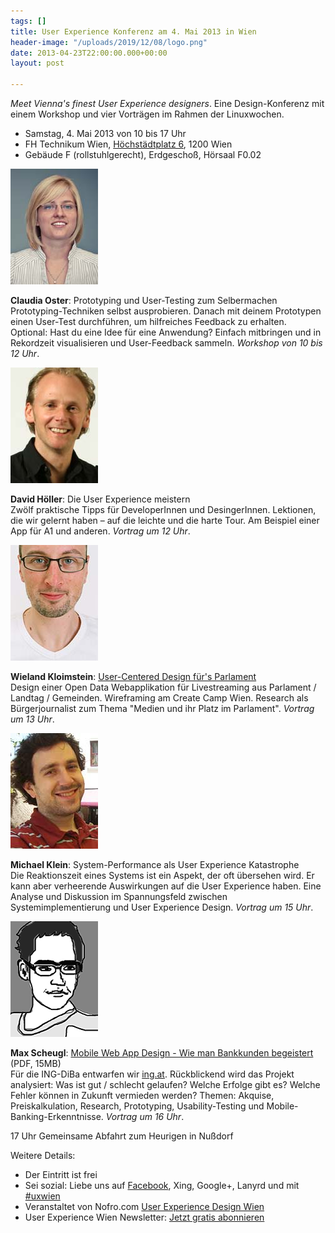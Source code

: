 ```yaml
---
tags: []
title: User Experience Konferenz am 4. Mai 2013 in Wien
header-image: "/uploads/2019/12/08/logo.png"
date: 2013-04-23T22:00:00.000+00:00
layout: post

---
```

_Meet Vienna's finest User Experience designers_. Eine Design-Konferenz mit einem Workshop und vier Vorträgen im Rahmen der Linuxwochen.

* Samstag, 4. Mai 2013 von 10 bis 17 Uhr
* FH Technikum Wien, [Höchstädtplatz 6](http://www.technikum-wien.at/index.php?id=3056), 1200 Wien
* Gebäude F (rollstuhlgerecht), Erdgeschoß, Hörsaal F0.02

![](/uploads/2019/12/08/claudia.jpg)

**Claudia Oster**: Prototyping und User-Testing zum Selbermachen  
Prototyping-Techniken selbst ausprobieren. Danach mit deinem Prototypen einen User-Test durchführen, um hilfreiches Feedback zu erhalten.  
Optional: Hast du eine Idee für eine Anwendung? Einfach mitbringen und in Rekordzeit visualisieren und User-Feedback sammeln. _Workshop von 10 bis 12 Uhr_.

![](/uploads/2019/12/08/david.jpg)

**David Höller**: Die User Experience meistern  
Zwölf praktische Tipps für DeveloperInnen und DesingerInnen. Lektionen, die wir gelernt haben – auf die leichte und die harte Tour. Am Beispiel einer App für A1 und anderen. _Vortrag um 12 Uhr_.

![](/uploads/2019/12/08/wieland.jpg)

**Wieland Kloimstein**: [User-Centered Design für's Parlament](https://prezi.com/0luon9ojajjb/livestream-furs-parlament/)  
Design einer Open Data Webapplikation für Livestreaming aus Parlament / Landtag / Gemeinden. Wireframing am Create Camp Wien. Research als Bürgerjournalist zum Thema "Medien und ihr Platz im Parlament". _Vortrag um 13 Uhr_.

![](/uploads/2019/12/08/michael.jpg)

**Michael Klein**: System-Performance als User Experience Katastrophe  
Die Reaktionszeit eines Systems ist ein Aspekt, der oft übersehen wird. Er kann aber verheerende Auswirkungen auf die User Experience haben. Eine Analyse und Diskussion im Spannungsfeld zwischen Systemimplementierung und User Experience Design. _Vortrag um 15 Uhr_.

![](/uploads/2019/12/08/max.png)

**Max Scheugl**: [Mobile Web App Design - Wie man Bankkunden begeistert](https://dl.dropboxusercontent.com/u/6110835/UxWien-2013-MaxScheugl_MobileWebAppDesign.pdf) (PDF, 15MB)  
Für die ING-DiBa entwarfen wir [ing.at](http://ing.at/). Rückblickend wird das Projekt analysiert: Was ist gut / schlecht gelaufen? Welche Erfolge gibt es? Welche Fehler können in Zukunft vermieden werden? Themen: Akquise, Preiskalkulation, Research, Prototyping, Usability-Testing und Mobile-Banking-Erkenntnisse. _Vortrag um 16 Uhr_.

17 Uhr Gemeinsame Abfahrt zum Heurigen in Nußdorf

Weitere Details:

* Der Eintritt ist frei
* Sei sozial: Liebe uns auf [Facebook](https://www.facebook.com/events/369337176521078), Xing, Google+, Lanyrd und mit [#uxwien](https://twitter.com/search/realtime?q=%23uxwien&src=hash)
* Veranstaltet von Nofro.com [User Experience Design Wien](http://nofro.com/)
* User Experience Wien Newsletter: [Jetzt gratis abonnieren](https://docs.google.com/spreadsheet/viewform?formkey=dDZpc3RoeXlmRlo3d0w3dXRQRV9lemc6MQ)